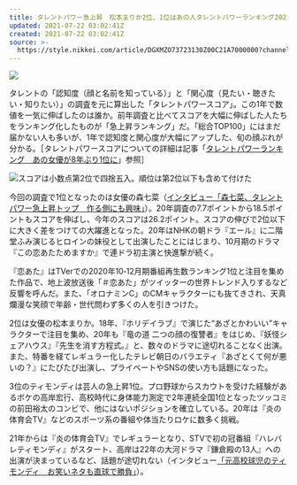 ```yaml
---
title: タレントパワー急上昇　松本まりか2位、1位はあの人タレントパワーランキング2021
updated: 2021-07-22 03:02:41Z
created: 2021-07-22 03:02:41Z
source: >-
  https://style.nikkei.com/article/DGXMZO73723130Z00C21A7000000?channel=DF010320183446&n_cid=LMNST020
---
```


[![](https://www.nikkei.com/edit/bp/nikkei_ent_logo.png)](http://ent.nikkeibp.co.jp/ent/index.shtml?n_cid=nbpds_klogo)

タレントの「認知度（顔と名前を知っている）」と「関心度（見たい・聴きたい・知りたい）」の調査を元に算出した「タレントパワースコア」。この1年で数値を一気に伸ばしたのは誰か。前年調査と比べてスコアを大幅に伸ばした人たちをランキング化したものが「急上昇ランキング」だ。「総合TOP100」にはまだ届かない人も多いが、1年で認知度と関心度が大幅にアップした、旬の顔ぶれが分かる。［タレントパワースコアについての詳細は記事「[タレントパワーランキング　あの女優が8年ぶり1位に](https://style.staging.nikkei.com/article/DGXMZO73606180W1A700C2000000)」参照］

![](https://article-image-ix.nikkei.com/https%3A%2F%2Fimgix-proxy.n8s.jp%2Fcontent%2Fpic%2F20210720%2F96958A9F889DE5E1E5E0E1E3E1E2E2EBE2E5E0E2E0E3E2E2E2E2E2E2-DSXZZO7372325009072021000000-PN1-2.jpg?auto=format%2Ccompress&ch=Width%2CDPR&ixlib=php-1.2.1&w=600&s=1a9c27243a404fe3eadc7ea6fcd98e83)スコアは小数点第2位で四捨五入。順位は第2位以下も含めて付けた

今回の調査で1位となったのは女優の森七菜（[インタビュー「森七菜、タレントパワー急上昇トップ　作る側にも興味」](https://style.nikkei.com/article/DGXMZO73830340T10C21A7000000)）。20年調査の7.7ポイントから18.5ポイントもスコアを伸ばし、今年のスコアは26.2ポイント。スコアの伸びで2位以下に大きく差をつけての大躍進となった。20年はNHKの朝ドラ『エール』に二階堂ふみ演じるヒロインの妹役として出演したことにはじまり、10月期のドラマ『この恋あたためますか』で連ドラ初主演と快進撃が続く。

『恋あた』はTVerでの2020年10‐12月期番組再生数ランキング1位と注目を集めた作品で、地上波放送後「＃恋あた」がツイッターの世界トレンド入りするなど反響を呼んだ。また、「オロナミンC」のCMキャラクターにも抜てきされ、天真爛漫な笑顔で年齢・世代問わず多くの人を引きつけた。

2位は女優の松本まりか。18年、『ホリデイラブ』で演じた“あざとかわいい”キャラクターで注目を集め、20年も『竜の道 二つの顔の復讐者』をはじめ、『妖怪シェアハウス』『先生を消す方程式。』と、数々のドラマに途切れることなく出演。また、特番を経てレギュラー化したテレビ朝日のバラエティ『あざとくて何が悪いの？』にたびたび出演し、プライベートやSNSの使い方も話題になった。

3位のティモンディは芸人の急上昇1位。プロ野球からスカウトを受けた経験があるボケの高岸宏行、高校時代に身体能力測定で2年連続全国1位となったツッコミの前田裕太のコンビで、他にはないポジションを確立している。20年は『炎の体育会TV』などのスポーツ系の番組や体当たりロケに数多く挑戦。

21年からは『炎の体育会TV』でレギュラーとなり、STVで初の冠番組『ハレバレティモンディ』がスタート、高岸は22年の大河ドラマ『鎌倉殿の13人』への出演が決まっているなど、話題が途切れない（インタビュー[「元高校球児のティモンディ　お笑いネタも直球で勝負」](https://style.nikkei.com/article/DGXMZO61326010Z00C20A7H40A00)）。